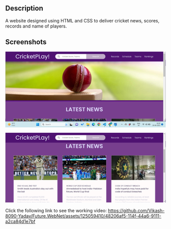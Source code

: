 ## Description
A website designed using HTML and CSS to deliver cricket news, scores, records and name of players.




## Screenshots

![website](screenshot.png)

![website](screenshot1.png)

Click the following link to see the working video:
https://github.com/Vikash-8090-Yadav/Future.WebNet/assets/125059410/48206af5-114f-44a6-9111-a2ca84d1e7bf
